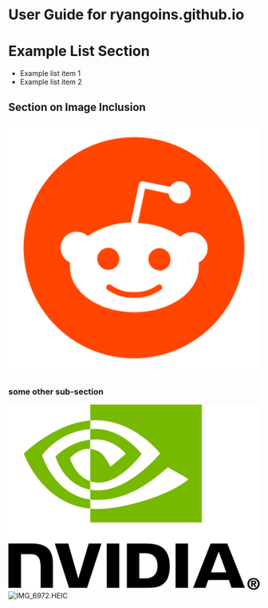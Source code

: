 # User Guide for ryangoins.github.io


# Example List Section 

* Example list item 1
* Example list item 2

## Section on Image Inclusion

![Reddit logo](https://raw.githubusercontent.com/ryangoins/ryangoins.github.io/main/free-reddit-logo-icon-2436-thumb.png)



### some other sub-section


![Nvidia_logo.svg.png](https://raw.githubusercontent.com/ryangoins/ryangoins.github.io/main/Nvidia_logo.svg.png)
![IMG_6972.HEIC](https://raw.githubusercontent.com/ryangoins/ryangoins.github.io/main/IMG_6972.HEIC)